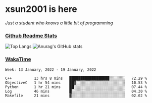# xsun2001 is here

*Just a student who knows a little bit of programming*

### [Github Readme Stats](https://github.com/anuraghazra/github-readme-stats)

![Top Langs](https://github-readme-stats.vercel.app/api/top-langs/?username=xsun2001&layout=compact&theme=radical) ![Anurag's GitHub stats](https://github-readme-stats.vercel.app/api?username=xsun2001&show_icons=true&theme=radical)

### [WakaTime](https://wakatime.com)

<!--START_SECTION:waka-->
```text
Week: 13 January, 2022 - 19 January, 2022

C++          13 hrs 8 mins   ██████████████████░░░░░░░   72.29 % 
ObjectiveC   1 hr 54 mins    ██▓░░░░░░░░░░░░░░░░░░░░░░   10.53 % 
Python       1 hr 21 mins    ██░░░░░░░░░░░░░░░░░░░░░░░   07.44 % 
Log          46 mins         █░░░░░░░░░░░░░░░░░░░░░░░░   04.30 % 
Makefile     21 mins         ▓░░░░░░░░░░░░░░░░░░░░░░░░   02.02 % 
```
<!--END_SECTION:waka-->

